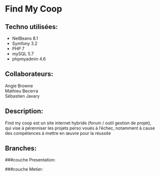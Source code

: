 # Find My Coop

## Techno utilisées:  

- NetBeans 8.1
- Symfony 3.2
- PHP 7
- mySQL 5.7
- phpmyadmin 4.6

## Collaborateurs:  

Angie Browne  
Mathieu Becerra  
Sébastien Javary 

## Description:  

Find my coop est un site internet hybride (forum / outil gestion de projet), qui vise à pérenniser les projets perso voués à l’échec, notamment à cause des compétences à mettre en œuvre pour la réussite

## Branches:  

###couche Presentation:

###couche Metier:

